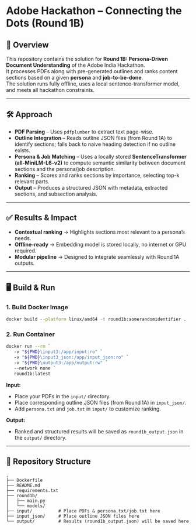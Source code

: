 # Adobe Hackathon – Connecting the Dots (Round 1B)

## 📌 Overview  
This repository contains the solution for **Round 1B: Persona-Driven Document Understanding** of the Adobe India Hackathon.  
It processes PDFs along with pre-generated outlines and ranks content sections based on a given **persona** and **job-to-be-done**.  
The solution runs fully offline, uses a local sentence-transformer model, and meets all hackathon constraints.

---

## 🛠 Approach  
* **PDF Parsing** – Uses `pdfplumber` to extract text page-wise.  
* **Outline Integration** – Reads outline JSON files (from Round 1A) to identify sections; falls back to naive heading detection if no outline exists.  
* **Persona & Job Matching** – Uses a locally stored **SentenceTransformer (all-MiniLM-L6-v2)** to compute semantic similarity between document sections and the persona/job description.  
* **Ranking** – Scores and ranks sections by importance, selecting top-k relevant parts.  
* **Output** – Produces a structured JSON with metadata, extracted sections, and subsection analysis.

---

## ✅ Results & Impact  
* **Contextual ranking** → Highlights sections most relevant to a persona’s needs.  
* **Offline-ready** → Embedding model is stored locally, no internet or GPU required.  
* **Modular pipeline** → Designed to integrate seamlessly with Round 1A outputs.

---

## 🖥 Build & Run  

### 1. Build Docker Image
```bash
docker build --platform linux/amd64 -t round1b:somerandomidentifier .
```

### 2. Run Container
```bash
docker run --rm `
   -v "${PWD}\input3:/app/input:ro" `
   -v "${PWD}\input3_json:/app/input_json:ro" `
   -v "${PWD}\output3:/app/output:rw" `
   --network none `
   round1b:latest
```

**Input:**
- Place your PDFs in the `input/` directory.
- Place corresponding outline JSON files (from Round 1A) in `input_json/`.
- Add `persona.txt` and `job.txt` in `input/` to customize ranking.

**Output:**
- Ranked and structured results will be saved as `round1b_output.json` in the `output/` directory.

---

## 📂 Repository Structure
```
.
├── Dockerfile
├── README.md
├── requirements.txt
├── round1b/
│   ├── main.py
│   └── models/
├── input/          # Place PDFs & persona.txt/job.txt here
├── input_json/     # Place outline JSON files here
└── output/         # Results (round1b_output.json) will be saved here
```

